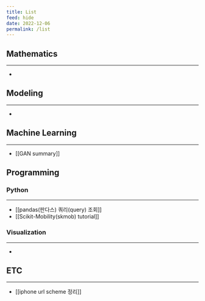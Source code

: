 ```yaml
---
title: List
feed: hide
date: 2022-12-06
permalink: /list
---
```


## Mathematics
--- 
- 

## Modeling
--- 
- 

## Machine Learning
---
- [[GAN summary]]

## Programming
### Python
---
- [[pandas(판다스) 쿼리(query) 조회]]
- [[Scikit-Mobility(skmob) tutorial]]

### Visualization
---
- 

## ETC
--- 
- [[iphone url scheme 정리]]
